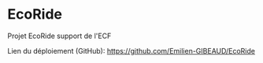 # EcoRide
Projet EcoRide support de l'ECF

Lien du déploiement (GitHub): https://github.com/Emilien-GIBEAUD/EcoRide